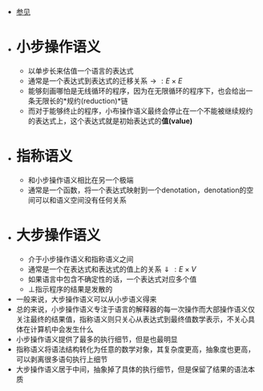 - [参见](https://cs.stackexchange.com/questions/43294/difference-between-small-and-big-step-operational-semantics)
- # 小步操作语义
	- 以单步长来估值一个语言的表达式
	- 通常是一个表达式到表达式的迁移关系$\rightarrow :E\times E$
	- 能够刻画哪怕是无线循环的程序，因为在无限循环的程序下，也会给出一条无限长的*规约(reduction)*链
	- 而对于能够终止的程序，小布操作语义最终会停止在一个不能被继续规约的表达式上，这个表达式就是初始表达式的**值(value)**
- # 指称语义
	- 和小步操作语义相比在另一个极端
	- 通常是一个函数，将一个表达式映射到一个denotation，denotation的空间可以和语义空间没有任何关系
- # 大步操作语义
	- 介于小步操作语义和指称语义之间
	- 通常是一个在表达式和表达式的值上的关系$\Downarrow:E\times V$
	- 如果语言中包含不确定性的话，一个表达式对应多个值
	- $\bot$指示程序的结果是发散的
- 一般来说，大步操作语义可以从小步语义得来
- 总的来说，小步操作语义专注于语言的解释器的每一次操作而大部操作语义仅关注最终的结果值，指称语义则只关心从表达式到最终值数学表示，不关心具体在计算机中会发生什么
- 小步操作语义提供了最多的执行细节，但是也最明显
- 指称语义将语法结构转化为任意的数学对象，其复杂度更高，抽象度也更高，可以剥离很多语句执行上细节
- 大步操作语义居于中间，抽象掉了具体的执行细节，但是保留了结果的语法本质